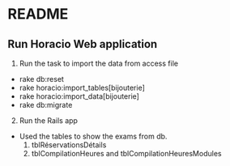 # README

## Run Horacio Web application
1. Run the task to import the data from access file
  - rake db:reset
  - rake horacio:import_tables[bijouterie]
  - rake horacio:import_data[bijouterie]
  - rake db:migrate
2. Run the Rails app
  - Used the tables to show the exams from db.
    1. tblRéservationsDétails
    2. tblCompilationHeures and tblCompilationHeuresModules